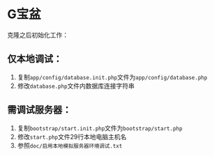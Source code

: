 ﻿# G宝盆

克隆之后初始化工作：

## 仅本地调试：

 1. 复制`app/config/database.init.php`文件为`app/config/database.php`
 2. 修改`database.php`文件内数据库连接字符串

## 需调试服务器：

 1. 复制`bootstrap/start.init.php`文件为`bootstrap/start.php`
 2. 修改`start.php`文件29行本地电脑主机名
 3. 参照`doc/启用本地模拟服务器环境调试.txt`
